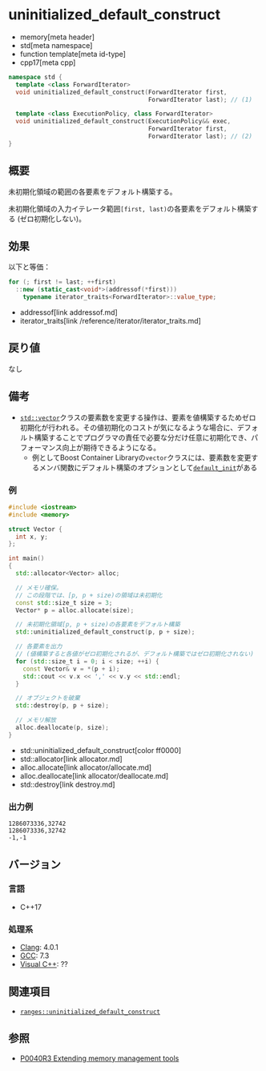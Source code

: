 # uninitialized_default_construct
* memory[meta header]
* std[meta namespace]
* function template[meta id-type]
* cpp17[meta cpp]

```cpp
namespace std {
  template <class ForwardIterator>
  void uninitialized_default_construct(ForwardIterator first,
                                       ForwardIterator last); // (1)

  template <class ExecutionPolicy, class ForwardIterator>
  void uninitialized_default_construct(ExecutionPolicy&& exec,
                                       ForwardIterator first,
                                       ForwardIterator last); // (2)
}
```

## 概要
未初期化領域の範囲の各要素をデフォルト構築する。

未初期化領域の入力イテレータ範囲`[first, last)`の各要素をデフォルト構築する (ゼロ初期化しない)。


## 効果
以下と等価：

```cpp
for (; first != last; ++first)
  ::new (static_cast<void*>(addressof(*first)))
    typename iterator_traits<ForwardIterator>::value_type;
```
* addressof[link addressof.md]
* iterator_traits[link /reference/iterator/iterator_traits.md]


## 戻り値
なし


## 備考
- [`std::vector`](/reference/vector/vector.md)クラスの要素数を変更する操作は、要素を値構築するためゼロ初期化が行われる。その値初期化のコストが気になるような場合に、デフォルト構築することでプログラマの責任で必要な分だけ任意に初期化でき、パフォーマンス向上が期待できるようになる。
     - 例としてBoost Container Libraryの`vector`クラスには、要素数を変更するメンバ関数にデフォルト構築のオプションとして[`default_init`](https://www.boost.org/doc/libs/release/doc/html/container/extended_functionality.html#container.extended_functionality.default_initialialization)がある


### 例
```cpp example
#include <iostream>
#include <memory>

struct Vector {
  int x, y;
};

int main()
{
  std::allocator<Vector> alloc;

  // メモリ確保。
  // この段階では、[p, p + size)の領域は未初期化
  const std::size_t size = 3;
  Vector* p = alloc.allocate(size);

  // 未初期化領域[p, p + size)の各要素をデフォルト構築
  std::uninitialized_default_construct(p, p + size);

  // 各要素を出力
  // (値構築すると各値がゼロ初期化されるが、デフォルト構築ではゼロ初期化されない)
  for (std::size_t i = 0; i < size; ++i) {
    const Vector& v = *(p + i);
    std::cout << v.x << ',' << v.y << std::endl;
  }

  // オブジェクトを破棄
  std::destroy(p, p + size);

  // メモリ解放
  alloc.deallocate(p, size);
}
```
* std::uninitialized_default_construct[color ff0000]
* std::allocator[link allocator.md]
* alloc.allocate[link allocator/allocate.md]
* alloc.deallocate[link allocator/deallocate.md]
* std::destroy[link destroy.md]

### 出力例
```
1286073336,32742
1286073336,32742
-1,-1
```

## バージョン
### 言語
- C++17

### 処理系
- [Clang](/implementation.md#clang): 4.0.1
- [GCC](/implementation.md#gcc): 7.3
- [Visual C++](/implementation.md#visual_cpp): ??


## 関連項目
- [`ranges::uninitialized_default_construct`](ranges_uninitialized_default_construct.md)

## 参照
- [P0040R3 Extending memory management tools](http://www.open-std.org/jtc1/sc22/wg21/docs/papers/2016/p0040r3.html)
